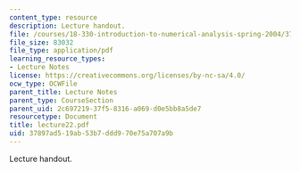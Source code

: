 ```yaml
---
content_type: resource
description: Lecture handout.
file: /courses/18-330-introduction-to-numerical-analysis-spring-2004/37897ad519ab53b7ddd970e75a707a9b_lecture22.pdf
file_size: 83032
file_type: application/pdf
learning_resource_types:
- Lecture Notes
license: https://creativecommons.org/licenses/by-nc-sa/4.0/
ocw_type: OCWFile
parent_title: Lecture Notes
parent_type: CourseSection
parent_uid: 2c697219-37f5-8316-a069-d0e5bb8a5de7
resourcetype: Document
title: lecture22.pdf
uid: 37897ad5-19ab-53b7-ddd9-70e75a707a9b
---
```

Lecture handout.